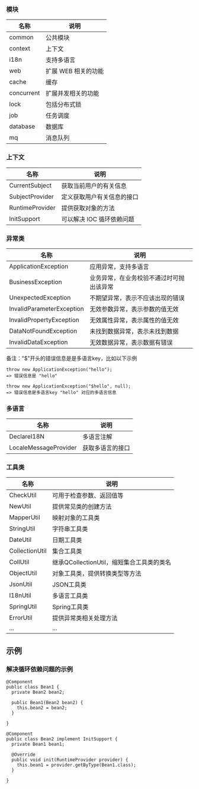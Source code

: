 ### 模块

| 名称         | 说明           |
|------------|--------------|
| common     | 公共模块         |
| context    | 上下文          |
| i18n       | 支持多语言        |
| web        | 扩展 WEB 相关的功能 |
| cache      | 缓存           |
| concurrent | 扩展并发相关的功能    |
| lock       | 包括分布式锁       |
| job        | 任务调度         |
| database   | 数据库          |
| mq         | 消息队列         |


### 上下文

| 名称 | 说明 |
| --- | --- |
| CurrentSubject | 获取当前用户的有关信息 |
| SubjectProvider | 定义获取用户有关信息的接口 |
| RuntimeProvider | 提供获取对象的方法 |
| InitSupport | 可以解决 IOC 循环依赖问题 |

### 异常类

| 名称 | 说明 |
| --- | --- |
| ApplicationException | 应用异常，支持多语言 |
| BusinessException | 业务异常，在业务校验不通过时可抛出该异常 |
| UnexpectedException | 不期望异常，表示不应该出现的错误 |
| InvalidParameterException | 无效参数异常，表示参数的值无效 |
| InvalidPropertyException | 无效属性异常，表示属性的值无效 |
| DataNotFoundException | 未找到数据异常，表示未找到数据 |
| InvalidDataException | 无效数据异常，表示数据有错误 |

备注："$"开头的错误信息是是多语言key，比如以下示例

```
throw new ApplicationException("hello");
=> 错误信息是 "hello"

throw new ApplicationException("$hello", null);
=> 错误信息是多语言key "hello" 对应的多语言信息
```

### 多语言

| 名称 | 说明 |
| --- | --- |
| DeclareI18N | 多语言注解 |
| LocaleMessageProvider | 获取多语言的接口 |

### 工具类

| 名称 | 说明 |
| --- | --- |
| CheckUtil | 可用于检查参数、返回值等 |
| NewUtil | 提供常见类的创建方法 |
| MapperUtil | 映射对象的工具类 |
| StringUtil | 字符串工具类 |
| DateUtil | 日期工具类 |
| CollectionUtil | 集合工具类 |
| CollUtil | 继承QCollectionUtil，缩短集合工具类的类名 |
| ObjectUtil | 对象工具类，提供转换类型等方法 |
| JsonUtil | JSON工具类 |
| I18nUtil | 多语言工具类 |
| SpringUtil | Spring工具类 |
| ErrorUtil | 提供异常类相关处理方法 |
| ... | ... |

## 示例

### 解决循环依赖问题的示例

```
@Component
public class Bean1 {
  private Bean2 bean2;
  
  public Bean1(Bean2 bean2) {
    this.bean2 = bean2;
  }
  
}

@Component
public class Bean2 implement InitSupport {
  private Bean1 bean1;
  
  @Override
  public void init(RuntimeProvider provider) {
    this.bean1 = provider.getByType(Bean1.class);
  }
  
}

```
